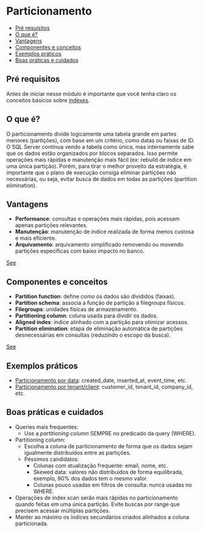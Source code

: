 # Particionamento

- [Pré requisitos](#pré-requisitos)
- [O que é?](#o-que-é)
- [Vantagens](#vantagens)
- [Componentes e conceitos](#componentes-e-conceitos)
- [Exemplos práticos](#exemplos-práticos)
- [Boas práticas e cuidados](#boas-práticas-e-cuidados)

## Pré requisitos
Antes de iniciar nesse módulo é importante que você tenha claro os conceitos básicos sobre [indexes](../indexes/README.md).

## O que é? 
O particionamento divide logicamente uma tabela grande em partes menores (partições), com base em um critério, como datas ou faixas de ID. O SQL Server continua vendo a tabela como única, mas internamente sabe que os dados estão organizados por blocos separados. Isso permite operações mais rápidas e manutenção mais fácil (ex: rebuild de índice em uma única partição). Porém, para tirar o melhor proveito da estratégia, é importante que o plano de execução consiga eliminar partições não necessárias, ou seja, evitar busca de dados em todas as partições (partition elimination).

## Vantagens
- **Performance**: consultas e operações mais rápidas, pois acessam apenas partições relevantes. 
- **Manutenção**: manutenção de índice realizada de forma menos custosa e mais eficiente.
- **Arquivamento**: arquivamento simplificado removendo ou movendo partições específicas com baixo impacto no banco.

[See](https://learn.microsoft.com/en-us/sql/relational-databases/partitions/partitioned-tables-and-indexes?view=sql-server-ver16#benefits-of-partitioning)

## Componentes e conceitos
- **Partition function**: define como os dados são divididos (faixas). 
- **Partition schema**: associa a função de partição a filegroups físicos. 
- **Filegroups**: unidades físicas de armazenamento.
- **Partitioning column**: coluna usada para dividir os dados. 
- **Aligned index**: índice alinhado com a partição para otimizar acessos.
- **Partition elimination**: etapa de eliminação automática de partições desnecessárias em consultas (reduzindo o escopo da busca).

[See](https://learn.microsoft.com/en-us/sql/relational-databases/partitions/partitioned-tables-and-indexes?view=sql-server-ver16#components-and-concepts)

## Exemplos práticos
- [Particionamento por data](./practice/by_date/README.md): created_date, inserted_at, event_time, etc.
- [Particionamento por tenant/client](./practice/by_tenant/README.md): customer_id, tenant_id, company_id, etc.

## Boas práticas e cuidados
- Queries mais frequentes:
    - Use a *partitioning column* SEMPRE no predicado da query (WHERE).
- Partitioning column:
    - Escolha a coluna de particionamento de forma que os dados sejam igualmente distribuídos entre as partições.
    - Péssimos candidatos:
        - Colunas com atualização frequente: email, nome, etc.
        - Skewed data: valores não distribuídos de forma equilibrada, exemplo, 90% dos dados tem o mesmo valor.
        - Colunas pouco usadas em filtros de consulta: nunca usadas no WHERE.
- Operações de index scan serão mais rápidas no particionamento quando feitas em uma única partição. Evite buscas por range que precisem acessar múltiplas partições.
- Manter ao máximo os índices secundários criados alinhados a coluna particionada.
